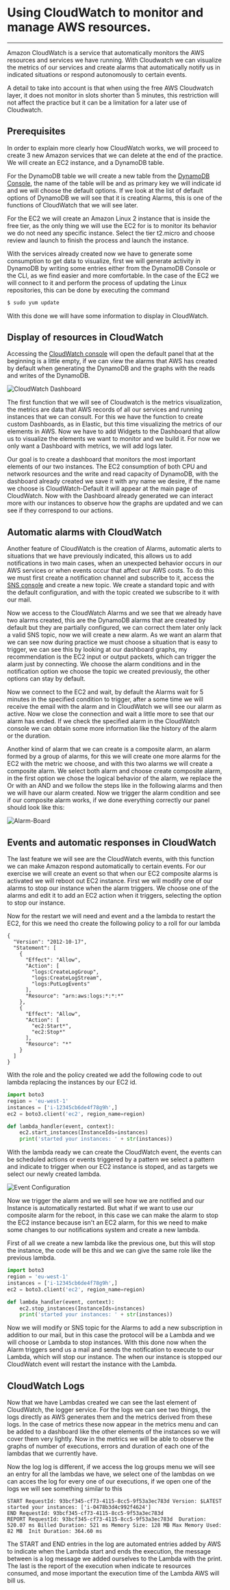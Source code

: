 # Using CloudWatch to monitor and manage AWS resources.

---

Amazon CloudWatch is a service that automatically monitors the AWS resources and services we have running. With Cloudwatch we can visualize the metrics of our services and create alarms that automatically notify us in indicated situations or respond autonomously to certain events.

A detail to take into account is that when using the free AWS Cloudwatch layer, it does not monitor in slots shorter than 5 minutes, this restriction will not affect the practice but it can be a limitation for a later use of Cloudwatch.

## Prerequisites

In order to explain more clearly how CloudWatch works, we will proceed to create 3 new Amazon services that we can delete at the end of the practice. We will create an EC2 instance, and a DynamoDB table.

For the DynamoDB table we will create a new table from the [DynamoDB Console](https://eu-west-1.console.aws.amazon.com/dynamodb/home?region=eu-west-1#gettingStarted:), the name of the table will be and as primary key we will indicate id and we will choose the default options. If we look at the list of default options of DynamoDB we will see that it is creating Alarms, this is one of the functions of CloudWatch that we will see later.

For the EC2 we will create an Amazon Linux 2 instance that is inside the free tier, as the only thing we will use the EC2 for is to monitor its behavior we do not need any specific instance. Select the tier t2.micro and choose review and launch to finish the process and launch the instance.

With the services already created now we have to generate some consumption to get data to visualize, first we will generate activity in DynamoDB by writing some entries either from the DynamoDB Console or the CLI, as we find easier and more comfortable. In the case of the EC2 we will connect to it and perform the process of updating the Linux repositories, this can be done by executing the command

```bash
$ sudo yum update
```

With this done we will have some information to display in CloudWatch.

## Display of resources in CloudWatch

Accessing the [CloudWatch console](https://eu-west-1.console.aws.amazon.com/cloudwatch/home?region=eu-west-1#home:) will open the default panel that at the beginning is a little empty, if we can view the alarms that AWS has created by default when generating the DynamoDB and the graphs with the reads and writes of the DynamoDB.

![CloudWatch Dashboard](CloudWatch-Dashboard.png)



The first function that we will see of Cloudwatch is the metrics visualization, the metrics are data that AWS records of all our services and running instances that we can consult. For this we have the function to create custom Dashboards, as in Elastic, but this time visualizing the metrics of our elements in AWS. Now we have to add Widgets to the Dashboard that allow us to visualize the elements we want to monitor and we build it. For now we only want a Dashboard with metrics, we will add logs later. 

Our goal is to create a dashboard that monitors the most important elements of our two instances. The EC2 consumption of both CPU and network resources and the write and read capacity of DynamoDB, with the dashboard already created we save it with any name we desire, if the name we choose is CloudWatch-Default it will appear at the main page of CloudWatch. Now with the Dashboard already generated we can interact more with our instances to observe how the graphs are updated and we can see if they correspond to our actions.

## Automatic alarms with CloudWatch

Another feature of CloudWatch is the creation of Alarms, automatic alerts to situations that we have previously indicated, this allows us to add notifications in two main cases, when an unexpected behavior occurs in our AWS services or when events occur that affect our AWS costs. To do this we must first create a notification channel and subscribe to it, access the [SNS console](https://eu-west-1.console.aws.amazon.com/sns/v3/home?region=eu-west-1#/homepage) and create a new topic. We create a standard topic and with the default configuration, and with the topic created we subscribe to it with our mail.

Now we access to the CloudWatch Alarms and we see that we already have two alarms created, this are the DynamoDB alarms that are created by default but they are partially configured, we can correct them later only lack a valid SNS topic, now we will create a new alarm. As we want an alarm that we can see now during practice we must choose a situation that is easy to trigger, we can see this by looking at our dashboard graphs, my recommendation is the EC2 input or output packets, which can trigger the alarm just by connecting. We choose the alarm conditions and in the notification option we choose the topic we created previously, the other options can stay by default.

Now we connect to the EC2 and wait, by default the Alarms wait for 5 minutes in the specified condition to trigger, after a some time we will receive the email with the alarm and in CloudWatch we will see our alarm as active. Now we close the connection and wait a little more to see that our alarm has ended. If we check the specified alarm in the CloudWatch console we can obtain some more information like the history of the alarm or the duration.

Another kind of alarm that we can create is a composite alarm, an alarm formed by a group of alarms, for this we will create one more alarms for the EC2 with the metric we choose, and with this two alarms we will create a composite alarm. We select both alarm and choose create composite alarm, in the first option we chose the logical behavior of the alarm, we replace the Or with an AND and we follow the steps like in the following alarms and then we will have our alarm created. Now we trigger the alarm condition and see if our composite alarm works, if we done everything correctly our panel should look like this:

![Alarm-Board](Alarm-Board.png)

## Events and automatic responses in CloudWatch

The last feature we will see are the CloudWatch events, with this function we can make Amazon respond automatically to certain events. For our exercise we will create an event so that when our EC2 composite alarms is activated we will reboot out EC2 instance. First we will modify one of our alarms to stop our instance when the alarm triggers. We choose one of the alarms and edit it to add an EC2 action when it triggers, selecting the option to stop our instance.

Now for the restart we will need and event and a the lambda to restart the EC2, for this we need tho create the following policy to a roll for our lambda

```jsonplainText
{
  "Version": "2012-10-17",
  "Statement": [
    {
      "Effect": "Allow",
      "Action": [
        "logs:CreateLogGroup",
        "logs:CreateLogStream",
        "logs:PutLogEvents"
      ],
      "Resource": "arn:aws:logs:*:*:*"
    },
    {
      "Effect": "Allow",
      "Action": [
        "ec2:Start*",
        "ec2:Stop*"
      ],
      "Resource": "*"
    }
  ]
}
```

With the role and the policy created we add the following code to out lambda replacing the instances by our EC2 id.

```python
import boto3
region = 'eu-west-1'
instances = ['i-12345cb6de4f78g9h',]
ec2 = boto3.client('ec2', region_name=region)

def lambda_handler(event, context):
    ec2.start_instances(InstanceIds=instances)
    print('started your instances: ' + str(instances))
```

With the lambda ready we can create the CloudWatch event, the events can be scheduled actions or events triggered by a pattern we select a pattern and indicate to trigger when our EC2 instance is stoped, and as targets we select our newly created lambda.

![Event Configuration](Event.png)

Now we trigger the alarm and we will see how we are notified and our Instance is automatically restarted. But what if we want to use our composite alarm for the reboot, in this case we can make the alarm to stop the EC2 instance because isn't an EC2 alarm, for this we need to make some changes to our notifications system and create a new lambda.

First of all we create a new lambda like the previous one, but this will stop the instance, the code will be this and we can give the same role like the previous lambda.

```python
import boto3
region = 'eu-west-1'
instances = ['i-12345cb6de4f78g9h',]
ec2 = boto3.client('ec2', region_name=region)

def lambda_handler(event, context):
    ec2.stop_instances(InstanceIds=instances)
    print('started your instances: ' + str(instances))
```

Now we will modify or SNS topic for the Alarms to add a new subscription in addition to our mail, but in this case the protocol will be a Lambda and we will choose or Lambda to stop instances. With this done now when the Alarm triggers send us a mail and sends the notification to execute to our Lambda, which will stop our instance. The when our instance is stopped our CloudWatch event will restart the instance with the Lambda.

## CloudWatch Logs

Now that we have Lambdas created we can see the last element of CloudWatch, the logger service. For the logs we can see two things, the logs directly as AWS generates them and the metrics derived from these logs. In the case of metrics these now appear in the metrics menu and can be added to a dashboard like the other elements of the instances so we will cover them very lightly. Now in the metrics we will be able to observe the graphs of number of executions, errors and duration of each one of the lambdas that we currently have.

Now the log log is different, if we access the log groups menu we will see an entry for all the lambdas we have, we select one of the lambdas on we can acces the log for every one of our executions, if we open one of the logs we will see something similar to this

```
START RequestId: 93bcf345-cf73-4115-8cc5-9f53a3ec783d Version: $LATEST
started your instances: ['i-0478b3d4c992f4624']
END RequestId: 93bcf345-cf73-4115-8cc5-9f53a3ec783d
REPORT RequestId: 93bcf345-cf73-4115-8cc5-9f53a3ec783d	Duration: 520.07 ms	Billed Duration: 521 ms	Memory Size: 128 MB	Max Memory Used: 82 MB	Init Duration: 364.60 ms	
```

The START and END entries in the log are automated entries added by AWS to indicate when the Lambda start and ends the execution, the message between is a log message we added ourselves to the Lambda with the print. The last is the report of the execution when indicate te resources consumed, and mose important the execution time of the Lambda AWS will bill us.

